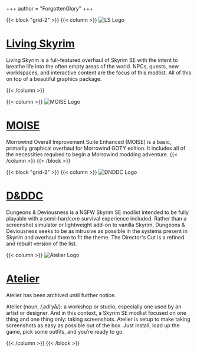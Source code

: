 +++
author = "ForgottenGlory"
+++

{{< block "grid-2" >}}
{{< column >}}
![LS Logo](/images/LS3LogoSmall.png)
# [Living Skyrim](livingskyrim)
Living Skyrim is a full-featured overhaul of Skyrim SE with the intent to breathe life into the often empty areas of the world. NPCs, quests, new worldspaces, and interactive content are the focus of this modlist. All of this on top of a beautiful graphics package.

{{< /column >}}

{{< column >}}
![MOISE Logo](/images/MOISELogoVerySmall.png)
# [MOISE](moise)
Morrowind Overall Improvement Suite Enhanced (MOISE) is a basic, primarily graphical overhaul for Morrowind GOTY edition. It includes all of the necessities required to begin a Morrowind modding adventure.
{{< /column >}}
{{< /block >}}

{{< block "grid-2" >}}
{{< column >}}
![DNDDC Logo](/images/DNDDCSmallLogo.png)
# [D&DDC](dnddc)
Dungeons & Deviousness is a NSFW Skyrim SE modlist intended to be fully playable with a semi-hardcore survival experience included. Rather than a screenshot simulator or lightweight add-on to vanilla Skyrim, Dungeons & Deviousness seeks to be as intrusive as possible in the systems present in Skyrim and overhaul them to fit the theme. The Director's Cut is a refined and rebuilt version of the list.

{{< column >}}
![Atelier Logo](/images/AtelierVerySmall.png)
# [Atelier](atelier)
Atelier has been archived until further notice.

Atelier (noun, /ˌadlˈyā/): a workshop or studio, especially one used by an artist or designer. And in this context, a Skyrim SE modlist focused on one thing and one thing only: taking screenshots. Atelier is setup to make taking screenshots as easy as possible out of the box. Just install, load up the game, pick some outfits, and you’re ready to go.


{{< /column >}}
{{< /block >}}